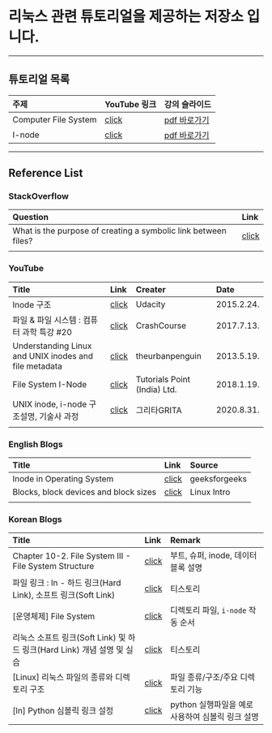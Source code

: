 # 리눅스 관련 튜토리얼을 제공하는 저장소 입니다.

---

## 튜토리얼 목록

|주제|YouTube 링크|강의 슬라이드|
|:--|:--|:--|
|Computer File System|[click](https://youtu.be/AxVMo1dp25M)|[pdf 바로가기](https://github.com/kafa46/Linux/blob/master/01_Computer_File_system/computer_file_systems.pdf)|
|I-node |[click](https://youtu.be/_itDfNvm09k)|[pdf 바로가기](https://github.com/kafa46/Linux/blob/master/02_i-node_details/02_i-node%20tutorials.pdf)|

---

## Reference List

### StackOverflow
|Question|Link|
|:---|:---|
|What is the purpose of creating a symbolic link between files?|[click](https://stackoverflow.com/questions/58314491/what-is-the-purpose-of-creating-a-symbolic-link-between-files)|
|||

### YouTube
|Title|Link|Creater|Date|
|:---|:---|:---|:---|
|Inode 구조|[click](https://www.youtube.com/watch?v=tMVj22EWg6A)|Udacity|2015.2.24.|
|파일 & 파일 시스템 : 컴퓨터 과학 특강 #20|[click](https://youtu.be/KN8YgJnShPM)|CrashCourse|2017.7.13.|
|Understanding Linux and UNIX inodes and file metadata|[click](https://youtu.be/_6VJ8WfWI4k)|theurbanpenguin|2013.5.19.|
|File System I-Node|[click](https://youtu.be/uX4k8stjg4I)|Tutorials Point (India) Ltd.|2018.1.19.|
|UNIX inode, i-node 구조설명, 기술사 과정|[click](https://youtu.be/YMNPmJD81N4)|그리타GRITA|2020.8.31.|
|||||

### English Blogs
|Title|Link|Source|
|:---|:---|:---|
|Inode in Operating System|[click](https://www.geeksforgeeks.org/inode-in-operating-system/)|geeksforgeeks|
|Blocks, block devices and block sizes|[click](http://www.linuxintro.org/wiki/Blocks,_block_devices_and_block_sizes)|Linux Intro|
||||

### Korean Blogs
|Title|Link|Remark|
|:---|:---|:---|
|Chapter 10-2. File System III - File System Structure|[click](https://asfirstalways.tistory.com/145)|부트, 슈퍼, inode, 데이터 블록 설명|
|파일 링크 : ln - 하드 링크(Hard Link), 소프트 링크(Soft Link)|[click](https://6kkki.tistory.com/10)| 티스토리|
|[운영체제] File System|[click](https://cpm0722.github.io/operating-system/file-system)|디렉토리 파일, `i-node` 작동 순서|
|리눅스 소프트 링크(Soft Link) 및 하드 링크(Hard Link) 개념 설명 및 실습|[click](https://ndb796.tistory.com/506)|티스토리|
|[Linux] 리눅스 파일의 종류와 디렉토리 구조|[click](https://coding-factory.tistory.com/499)|파일 종류/구조/주요 디렉토리 기능|
|[ln] Python 심볼릭 링크 설정|[click](https://passwd.tistory.com/entry/ln-Python-%EC%8B%AC%EB%B3%BC%EB%A6%AD-%EB%A7%81%ED%81%AC-%EC%84%A4%EC%A0%95)|python 실행파일을 예로 사용하여 심볼릭 링크 설명|



